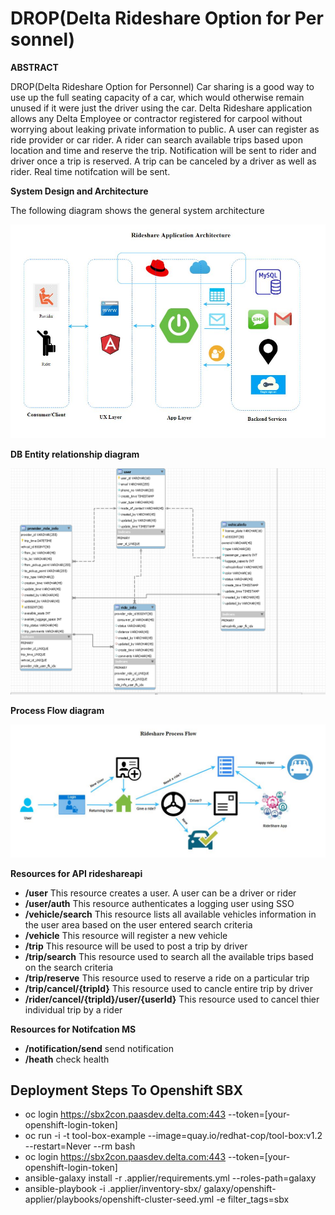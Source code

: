 # DROP(Delta Rideshare Option for Personnel)

**ABSTRACT**

DROP(Delta Rideshare Option for Personnel) Car sharing is a good way to use up the full seating capacity of a car, which would otherwise remain unused if it were
just the driver using the car. Delta Rideshare application allows any Delta Employee or contractor registered for carpool without worrying about leaking private information 
to public. A user can register as ride provider or car rider. A rider can search available trips based upon location and time and reserve the trip. Notification will be sent 
to rider and driver once a trip is reserved. A trip can be canceled by a driver as well as rider. Real time notifcation will be sent.


**System Design and Architecture**

The following diagram shows the general system architecture

<img src="images/RideshareArchitecture.JPG" width="800">

**DB Entity relationship diagram**
 
 <img src="images/DBEntity.png" width="600">
 
**Process Flow diagram**

  <img src="images/RideshareProcessFlow.JPG" width="800">
  
  
**Resources for API rideshareapi**

* **/user**  This resource creates a user. A user can be a driver or rider             
* **/user/auth**    This resource authenticates a logging user using SSO       
* **/vehicle/search**    This resource lists all available vehicles information in the user area based on the user entered search criteria
* **/vehicle** This resource will register a new vehicle
* **/trip** This resource will be used to post a trip by driver
* **/trip/search**  This resource used to search all the available trips based on the search criteria
* **/trip/reserve**   This resource used to reserve a ride on a particular trip
* **/trip/cancel/{tripId}**   This resource used to cancle entire trip by driver
* **/rider/cancel/{tripId}/user/{userId}**   This resource used to cancel thier individual trip by a rider 
  
 **Resources for Notifcation MS**
 * **/notification/send** send notification
 * **/heath**  check health

## Deployment Steps To  Openshift SBX

* oc login https://sbx2con.paasdev.delta.com:443 --token=[your-openshift-login-token]
* oc run -i -t tool-box-example --image=quay.io/redhat-cop/tool-box:v1.2 --restart=Never --rm bash
* oc login https://sbx2con.paasdev.delta.com:443 --token=[your-openshift-login-token]
* ansible-galaxy install -r .applier/requirements.yml --roles-path=galaxy
* ansible-playbook -i .applier/inventory-sbx/ galaxy/openshift-applier/playbooks/openshift-cluster-seed.yml -e filter_tags=sbx
 